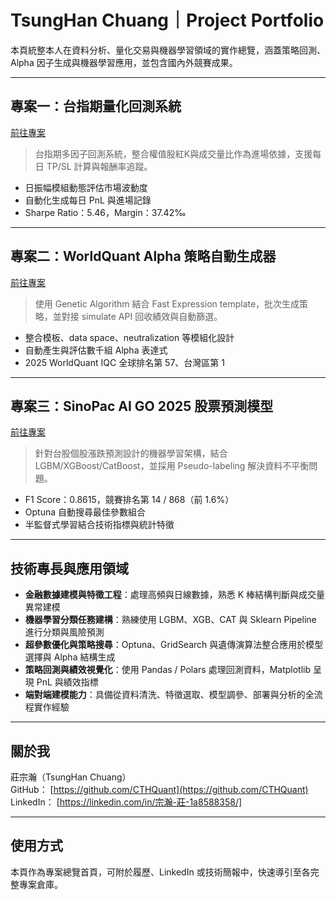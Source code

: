 # TsungHan Chuang｜Project Portfolio

本頁統整本人在資料分析、量化交易與機器學習領域的實作總覽，涵蓋策略回測、Alpha 因子生成與機器學習應用，並包含國內外競賽成果。

---

## 專案一：台指期量化回測系統  
[前往專案](https://github.com/CTHQuant/taifex-futures-backtesting)

> 台指期多因子回測系統，整合權值股紅K與成交量比作為進場依據，支援每日 TP/SL 計算與報酬率追蹤。

- 日振幅模組動態評估市場波動度
- 自動化生成每日 PnL 與進場記錄
- Sharpe Ratio：5.46，Margin：37.42‰

---

## 專案二：WorldQuant Alpha 策略自動生成器  
[前往專案](https://github.com/CTHQuant/worldquant-alpha-ga-optimizer)

> 使用 Genetic Algorithm 結合 Fast Expression template，批次生成策略，並對接 simulate API 回收績效與自動篩選。

- 整合模板、data space、neutralization 等模組化設計
- 自動產生與評估數千組 Alpha 表達式
- 2025 WorldQuant IQC 全球排名第 57、台灣區第 1

---

## 專案三：SinoPac AI GO 2025 股票預測模型  
[前往專案](https://github.com/CTHQuant/ml-stock-prediction-optuna)

> 針對台股個股漲跌預測設計的機器學習架構，結合 LGBM/XGBoost/CatBoost，並採用 Pseudo-labeling 解決資料不平衡問題。

- F1 Score：0.8615，競賽排名第 14 / 868（前 1.6%）
- Optuna 自動搜尋最佳參數組合
- 半監督式學習結合技術指標與統計特徵

---

## 技術專長與應用領域

- **金融數據建模與特徵工程**：處理高頻與日線數據，熟悉 K 棒結構判斷與成交量異常建模
- **機器學習分類任務建構**：熟練使用 LGBM、XGB、CAT 與 Sklearn Pipeline 進行分類與風險預測
- **超參數優化與策略搜尋**：Optuna、GridSearch 與遺傳演算法整合應用於模型選擇與 Alpha 結構生成
- **策略回測與績效視覺化**：使用 Pandas / Polars 處理回測資料，Matplotlib 呈現 PnL 與績效指標
- **端對端建模能力**：具備從資料清洗、特徵選取、模型調參、部署與分析的全流程實作經驗

---

## 關於我

莊宗瀚（TsungHan Chuang）  
GitHub： [https://github.com/CTHQuant](https://github.com/CTHQuant)  
LinkedIn： [https://linkedin.com/in/宗瀚-莊-1a8588358/]

---

## 使用方式

本頁作為專案總覽首頁，可附於履歷、LinkedIn 或技術簡報中，快速導引至各完整專案倉庫。